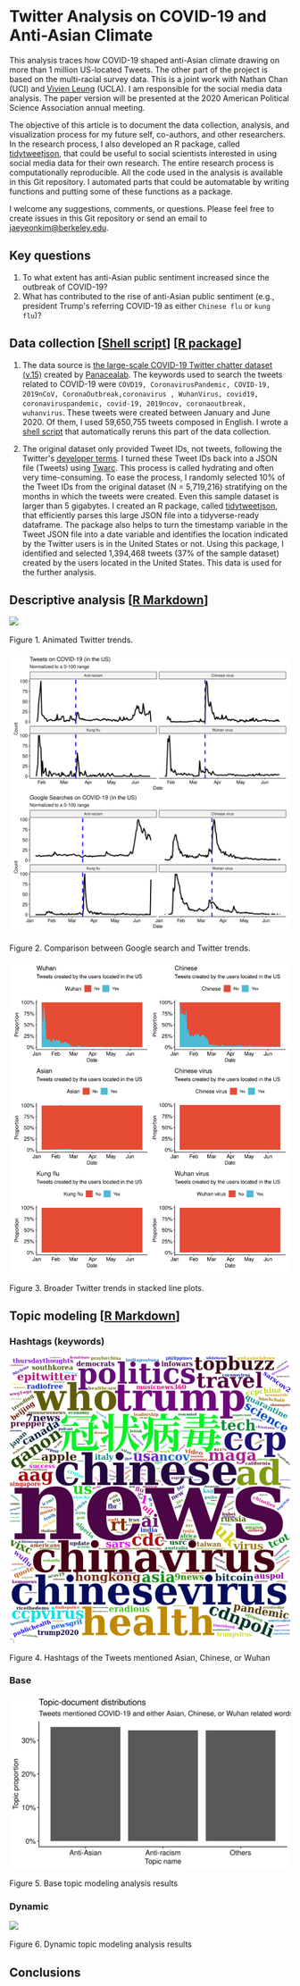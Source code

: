 
# Twitter Analysis on COVID-19 and Anti-Asian Climate

This analysis traces how COVID-19 shaped anti-Asian climate drawing on more than 1 million US-located Tweets. The other part of the project is based on the multi-racial survey data. This is a joint work with Nathan Chan (UCI) and [Vivien Leung](https://sites.google.com/view/vivienleung/home) (UCLA). I am responsible for the social media data analysis. The paper version will be presented at the 2020 American Political Science Association annual meeting.

The objective of this article is to document the data collection, analysis, and visualization process for my future self, co-authors, and other researchers. In the research process, I also developed an R package, called [tidytweetjson](https://github.com/jaeyk/tidytweetjson), that could be useful to social scientists interested in using social media data for their own research. The entire research process is computationally reproducible. All the code used in the analysis is available in this Git repository. I automated parts that could be automatable by writing functions and putting some of these functions as a package.

I welcome any suggestions, comments, or questions. Please feel free to create issues in this Git repository or send an email to [jaeyeonkim@berkeley.edu](mailto:jaeyeonkim@berkeley.edu).

## Key questions

1. To what extent has anti-Asian public sentiment increased since the outbreak of COVID-19?
2. What has contributed to the rise of anti-Asian public sentiment (e.g., president Trump's referring COVID-19 as either `Chinese flu` or `kung flu`)?

## Data collection [[Shell script](https://github.com/jaeyk/covid19antiasian/blob/master/code/00_setup.sh)] [[R package](https://github.com/jaeyk/covid19antiasian/blob/master/code/00_setup.sh)]

1. The data source is [the large-scale COVID-19 Twitter chatter dataset (v.15)](https://zenodo.org/record/3902855#.XvZFBXVKhEZ) created by [Panacealab](http://www.panacealab.org/). The keywords used to search the tweets related to COVID-19 were `COVD19, CoronavirusPandemic, COVID-19, 2019nCoV, CoronaOutbreak,coronavirus , WuhanVirus, covid19, coronaviruspandemic, covid-19, 2019ncov, coronaoutbreak, wuhanvirus`. These tweets were created between January and June 2020. Of them, I used 59,650,755 tweets composed in English. I wrote a [shell script](https://github.com/jaeyk/covid19antiasian/blob/master/code/00_setup.sh) that automatically reruns this part of the data collection.

2. The original dataset only provided Tweet IDs, not tweets, following the Twitter's [developer terms](https://developer.twitter.com/en/developer-terms/more-on-restricted-use-cases). I turned these Tweet IDs back into a JSON file (Tweets) using [Twarc](https://github.com/DocNow/twarc). This process is called hydrating and often very time-consuming. To ease the process, I randomly selected 10% of the Tweet IDs from the original dataset (N = 5,719,216) stratifying on the months in which the tweets were created. Even this sample dataset is larger than 5 gigabytes. I created an R package, called [tidytweetjson](https://github.com/jaeyk/tidytweetjson), that efficiently parses this large JSON file into a tidyverse-ready dataframe. The package also helps to turn the timestamp variable in the Tweet JSON file into a date variable and identifies the location indicated by the Twitter users is in the United States or not. Using this package, I identified and selected 1,394,468 tweets (37% of the sample dataset) created by the users located in the United States. This data is used for the further analysis.


## Descriptive analysis [[R Markdown](https://github.com/jaeyk/covid19antiasian/blob/master/code/03_explore.Rmd)]

![](https://github.com/jaeyk/covid19antiasian/blob/master/outputs/animated_twitter_plot.gif)

Figure 1. Animated Twitter trends.

![](https://github.com/jaeyk/covid19antiasian/blob/master/outputs/overall_trend.png)

Figure 2. Comparison between Google search and Twitter trends.

![](https://github.com/jaeyk/covid19antiasian/blob/master/outputs/stacked_bar_plots2.png)

Figure 3. Broader Twitter trends in stacked line plots.


## Topic modeling [[R Markdown](https://github.com/jaeyk/covid19antiasian/blob/master/code/05_topic_modeling.Rmd)]

### Hashtags (keywords)

![](https://github.com/jaeyk/covid19antiasian/blob/master/outputs/hash_cloud.png)

Figure 4. Hashtags of the Tweets mentioned Asian, Chinese, or Wuhan

### Base

![](https://github.com/jaeyk/covid19antiasian/blob/master/outputs/topic_modeling_static.png)

Figure 5. Base topic modeling analysis results

### Dynamic

![](https://github.com/jaeyk/covid19antiasian/blob/master/outputs/anti_asian_topic_dynamic_trend.png)

Figure 6. Dynamic topic modeling analysis results

## Conclusions
